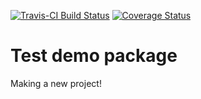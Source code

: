 [![Travis-CI Build Status](https://travis-ci.org/waldronlab/ProjectAsPackage.svg?branch=master)](https://travis-ci.org/waldronlab/ProjectAsPackage)
[![Coverage Status](https://codecov.io/github/waldronlab/ProjectAsPackage/coverage.svg?branch=master)](https://codecov.io/github/waldronlab/ProjectAsPackage?branch=master)


# Test demo package

Making a new project!
